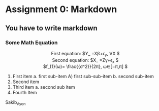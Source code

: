 # Assignment 0: Markdown
## You have to write markdown
### Some Math Equation

<p align = "center">
  First  equation: $Y_ =Xβ+ϵ<sub>y</sub>, ∀X $ <br>
  Second equation: $X_ =Zγ+ϵ<sub>x</sub> $  <br>
  $f_{1}(ω)= \frac{{σ^2}}{2π}, ω∈[−π,π] $
</p>


1. First item a. first sub-item A) first sub-sub-item b. second sub-item
2. Second item
3. Third item a. second sub item
4. Fourth Item




Sakib<sub>Ayon</sub>
                    
                
                    


